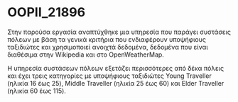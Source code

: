# OOPII_21896

Στην παρούσα εργασία αναπτύχθηκε μια υπηρεσία που παράγει συστάσεις πόλεων με βάση τα γενικά κριτήρια που ενδιαφέρουν υποψήφιους ταξιδιώτες και χρησιμοποιεί ανοιχτά δεδομένα, δεδομένα που είναι διαθέσιμα στην Wikipedia και στο OpenWeatherMap.

Η υπηρεσία συστάσεων πόλεων εξετάζει περισσότερες από δέκα πόλεις και έχει τρεις κατηγορίες με υποψήφιους ταξιδιώτες Young Traveller (ηλικία 16 έως 25),  Middle Traveller (ηλικία 25 έως 60) και Elder Traveller (ηλικία 60 έως 115).
